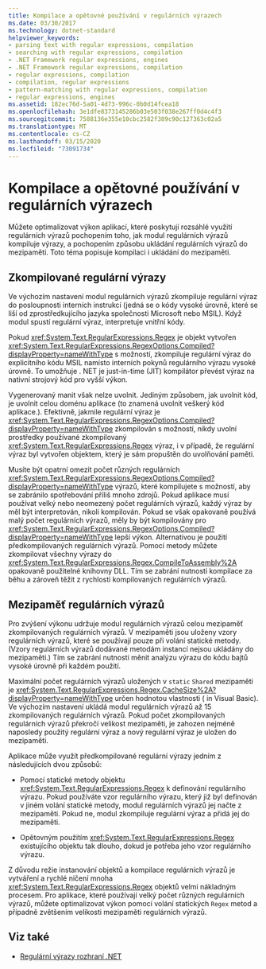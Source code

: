 ```yaml
---
title: Kompilace a opětovné používání v regulárních výrazech
ms.date: 03/30/2017
ms.technology: dotnet-standard
helpviewer_keywords:
- parsing text with regular expressions, compilation
- searching with regular expressions, compilation
- .NET Framework regular expressions, engines
- .NET Framework regular expressions, compilation
- regular expressions, compilation
- compilation, regular expressions
- pattern-matching with regular expressions, compilation
- regular expressions, engines
ms.assetid: 182ec76d-5a01-4d73-996c-0b0d14fcea18
ms.openlocfilehash: 3e1dfe8373145286b03e503f038e267ff0d4c4f3
ms.sourcegitcommit: 7588136e355e10cbc2582f389c90c127363c02a5
ms.translationtype: MT
ms.contentlocale: cs-CZ
ms.lasthandoff: 03/15/2020
ms.locfileid: "73091734"
---
```

# <a name="compilation-and-reuse-in-regular-expressions"></a>Kompilace a opětovné používání v regulárních výrazech
Můžete optimalizovat výkon aplikací, které poskytují rozsáhlé využití regulárních výrazů pochopením toho, jak modul regulárních výrazů kompiluje výrazy, a pochopením způsobu ukládání regulárních výrazů do mezipaměti. Toto téma popisuje kompilaci i ukládání do mezipaměti.  
  
## <a name="compiled-regular-expressions"></a>Zkompilované regulární výrazy  
 Ve výchozím nastavení modul regulárních výrazů zkompiluje regulární výraz do posloupnosti interních instrukcí (jedná se o kódy vysoké úrovně, které se liší od zprostředkujícího jazyka společnosti Microsoft nebo MSIL). Když modul spustí regulární výraz, interpretuje vnitřní kódy.  
  
 Pokud <xref:System.Text.RegularExpressions.Regex> je objekt vytvořen <xref:System.Text.RegularExpressions.RegexOptions.Compiled?displayProperty=nameWithType> s možností, zkompiluje regulární výraz do explicitního kódu MSIL namísto interních pokynů regulárního výrazu vysoké úrovně. To umožňuje . NET je just-in-time (JIT) kompilátor převést výraz na nativní strojový kód pro vyšší výkon.  
  
Vygenerovaný manit však nelze uvolnit. Jediným způsobem, jak uvolnit kód, je uvolnit celou doménu aplikace (to znamená uvolnit veškerý kód aplikace.). Efektivně, jakmile regulární výraz je <xref:System.Text.RegularExpressions.RegexOptions.Compiled?displayProperty=nameWithType> zkompilován s možností, nikdy uvolní prostředky používané zkompilovaný <xref:System.Text.RegularExpressions.Regex> výraz, i v případě, že regulární výraz byl vytvořen objektem, který je sám propuštěn do uvolňování paměti.  
  
 Musíte být opatrní omezit počet různých regulárních <xref:System.Text.RegularExpressions.RegexOptions.Compiled?displayProperty=nameWithType> výrazů, které kompilujete s možností, aby se zabránilo spotřebování příliš mnoho zdrojů. Pokud aplikace musí používat velký nebo neomezený počet regulárních výrazů, každý výraz by měl být interpretován, nikoli kompilován. Pokud se však opakovaně používá malý počet regulárních výrazů, měly by být kompilovány pro <xref:System.Text.RegularExpressions.RegexOptions.Compiled?displayProperty=nameWithType> lepší výkon. Alternativou je použití předkompilovaných regulárních výrazů. Pomocí metody můžete zkompilovat všechny výrazy do <xref:System.Text.RegularExpressions.Regex.CompileToAssembly%2A> opakovaně použitelné knihovny DLL. Tím se zabrání nutnosti kompilace za běhu a zároveň těžit z rychlosti kompilovaných regulárních výrazů.  
  
## <a name="the-regular-expressions-cache"></a>Mezipaměť regulárních výrazů  
 Pro zvýšení výkonu udržuje modul regulárních výrazů celou mezipaměť zkompilovaných regulárních výrazů. V mezipaměti jsou uloženy vzory regulárních výrazů, které se používají pouze při volání statické metody. (Vzory regulárních výrazů dodávané metodám instancí nejsou ukládány do mezipaměti.) Tím se zabrání nutnosti měnit analýzu výrazu do kódu bajtů vysoké úrovně při každém použití.  
  
 Maximální počet regulárních výrazů uložených v `static` `Shared` mezipaměti je <xref:System.Text.RegularExpressions.Regex.CacheSize%2A?displayProperty=nameWithType> určen hodnotou vlastnosti ( in Visual Basic). Ve výchozím nastavení ukládá modul regulárních výrazů až 15 zkompilovaných regulárních výrazů. Pokud počet zkompilovaných regulárních výrazů překročí velikost mezipaměti, je zahozen nejméně naposledy použitý regulární výraz a nový regulární výraz je uložen do mezipaměti.  
  
 Aplikace může využít předkompilované regulární výrazy jedním z následujících dvou způsobů:  
  
- Pomocí statické metody objektu <xref:System.Text.RegularExpressions.Regex> k definování regulárního výrazu. Pokud používáte vzor regulárního výrazu, který již byl definován v jiném volání statické metody, modul regulárních výrazů jej načte z mezipaměti. Pokud ne, modul zkompiluje regulární výraz a přidá jej do mezipaměti.  
  
- Opětovným použitím <xref:System.Text.RegularExpressions.Regex> existujícího objektu tak dlouho, dokud je potřeba jeho vzor regulárního výrazu.  
  
 Z důvodu režie instanování objektů a kompilace regulárních výrazů je vytváření a rychlé ničení mnoha <xref:System.Text.RegularExpressions.Regex> objektů velmi nákladným procesem. Pro aplikace, které používají velký počet různých regulárních výrazů, můžete optimalizovat výkon pomocí volání statických `Regex` metod a případně zvětšením velikosti mezipaměti regulárních výrazů.  
  
## <a name="see-also"></a>Viz také

- [Regulární výrazy rozhraní .NET](../../../docs/standard/base-types/regular-expressions.md)
